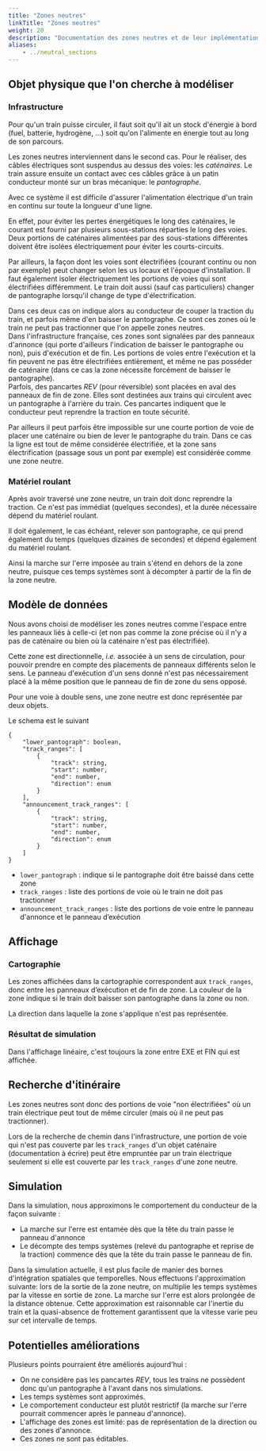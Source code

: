 ```yaml
---
title: "Zones neutres"
linkTitle: "Zones neutres"
weight: 20
description: "Documentation des zones neutres et de leur implémentation"
aliases:
    - ../neutral_sections
---
```


## Objet physique que l'on cherche à modéliser

### Infrastructure
Pour qu'un train puisse circuler, il faut soit qu'il ait un stock d'énergie à bord (fuel, batterie, hydrogène, ...) soit qu'on l'alimente en énergie tout au long de son parcours. 

Les zones neutres interviennent dans le second cas. Pour le réaliser, des câbles électriques sont suspendus au dessus des voies: les *caténaires*. Le train assure ensuite un contact avec ces câbles grâce à un patin conducteur monté sur un bras mécanique: le *pantographe*.

Avec ce système il est difficile d'assurer l'alimentation électrique d'un train en continu sur toute la longueur d'une ligne.

En effet, pour éviter les pertes énergétiques le long des caténaires, le courant est fourni par plusieurs sous-stations réparties le long des voies. Deux portions de caténaires alimentées par des sous-stations différentes doivent être isolées électriquement pour éviter les courts-circuits.

Par ailleurs, la façon dont les voies sont électrifiées (courant continu ou non par exemple) peut changer selon les us locaux et l'époque d'installation. Il faut également isoler électriquement les portions de voies qui sont électrifiées différemment. Le train doit aussi (sauf cas particuliers) changer de pantographe lorsqu'il change de type d'électrification.

Dans ces deux cas on indique alors au conducteur de couper la traction du train, et parfois même d'en baisser le pantographe. Ce sont ces zones où le train ne peut pas tractionner que l'on appelle zones neutres.  
Dans l'infrastructure française, ces zones sont signalées par des panneaux d'annonce (qui porte d'ailleurs l'indication de baisser le pantographe ou non), puis d'exécution et de fin. Les portions de voies entre l'exécution et la fin peuvent ne pas être électrifiées entièrement, et même ne pas posséder de caténaire (dans ce cas la zone nécessite forcément de baisser le pantographe).  
Parfois, des pancartes *REV* (pour réversible) sont placées en aval des panneaux de fin de zone. Elles sont destinées aux trains qui circulent avec un pantographe à l'arrière du train. Ces pancartes indiquent que le conducteur peut reprendre la traction en toute sécurité.

Par ailleurs il peut parfois être impossible sur une courte portion de voie de placer une caténaire ou bien de lever le pantographe du train. Dans ce cas la ligne est tout de même considérée électrifiée, et la zone sans électrification (passage sous un pont par exemple) est considérée comme une zone neutre.

### Matériel roulant
Après avoir traversé une zone neutre, un train doit donc reprendre la traction. Ce n'est pas immédiat (quelques secondes), et la durée nécessaire dépend du matériel roulant.

Il doit également, le cas échéant, relever son pantographe, ce qui prend également du temps (quelques dizaines de secondes) et dépend également du matériel roulant.

Ainsi la marche sur l'erre imposée au train s'étend en dehors de la zone neutre, puisque ces temps systèmes sont à décompter à partir de la fin de la zone neutre.

## Modèle de données
Nous avons choisi de modéliser les zones neutres comme l'espace entre les panneaux liés à celle-ci (et non pas comme la zone précise où il n'y a pas de caténaire ou bien où la caténaire n'est pas électrifiée). 

Cette zone est directionnelle, *i.e.* associée à un sens de circulation, pour pouvoir prendre en compte des placements de panneaux différents selon le sens. Le panneau d'exécution d'un sens donné n'est pas nécessairement placé à la même position que le panneau de fin de zone du sens opposé.

Pour une voie à double sens, une zone neutre est donc représentée par deux objets. 

Le schema est le suivant

```jsonschema
{
    "lower_pantograph": boolean,
    "track_ranges": [
        {
            "track": string,
            "start": number,
            "end": number,
            "direction": enum
        }
    ],
    "announcement_track_ranges": [
        {
            "track": string,
            "start": number,
            "end": number,
            "direction": enum
        }
    ]
}
```

- `lower_pantograph` : indique si le pantographe doit être baissé dans cette zone
- `track_ranges` : liste des portions de voie où le train ne doit pas tractionner
- `announcement_track_ranges` : liste des portions de voie entre le panneau d'annonce et le panneau d’exécution

## Affichage

### Cartographie
Les zones affichées dans la cartographie correspondent aux `track_ranges`, donc entre les panneaux d’exécution et de fin de zone. La couleur de la zone indique si le train doit baisser son pantographe dans la zone ou non.

La direction dans laquelle la zone s'applique n'est pas représentée.

### Résultat de simulation
Dans l'affichage linéaire, c'est toujours la zone entre EXE et FIN qui est affichée.

## Recherche d'itinéraire
Les zones neutres sont donc des portions de voie "non électrifiées" où un train électrique peut tout de même circuler (mais où il ne peut pas tractionner).

Lors de la recherche de chemin dans l'infrastructure, une portion de voie qui n'est pas couverte par les `track_ranges` d'un objet caténaire (documentation à écrire) peut être empruntée par un train électrique seulement si elle est couverte par les `track_ranges` d'une zone neutre.

## Simulation
Dans la simulation, nous approximons le comportement du conducteur de la façon suivante :
* La marche sur l'erre est entamée dès que la tête du train passe le panneau d'annonce
* Le décompte des temps systèmes (relevé du pantographe et reprise de la traction) commence dès que la tête du train passe le panneau de fin.

Dans la simulation actuelle, il est plus facile de manier des bornes d'intégration spatiales que temporelles. Nous effectuons l'approximation suivante: lors de la sortie de la zone neutre, on multiplie les temps systèmes par la vitesse en sortie de zone. La marche sur l'erre est alors prolongée de la distance obtenue. Cette approximation est raisonnable car l'inertie du train et la quasi-absence de frottement garantissent que la vitesse varie peu sur cet intervalle de temps.

## Potentielles améliorations
Plusieurs points pourraient être améliorés aujourd'hui :

- On ne considère pas les pancartes *REV*, tous les trains ne possèdent donc qu'un pantographe à l'avant dans nos simulations.
- Les temps systèmes sont approximés.
- Le comportement conducteur est plutôt restrictif (la marche sur l'erre pourrait commencer après le panneau d'annonce).
- L'affichage des zones est limité: pas de représentation de la direction ou des zones d'annonce.
- Ces zones ne sont pas éditables.
